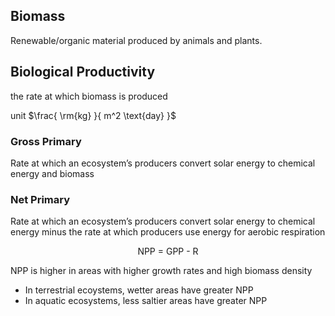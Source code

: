 ## Biomass

Renewable/organic material produced by animals and plants.

## Biological Productivity

the rate at which biomass is produced

unit $\frac{ \rm{kg} }{ m^2 \text{day} }$

### Gross Primary

Rate at which an ecosystem’s producers convert solar energy to chemical energy and biomass

### Net Primary

Rate at which an ecosystem’s producers convert solar energy to chemical energy minus the rate at which producers use energy for aerobic respiration

$$
\text{NPP = GPP - R}
$$

NPP is higher in areas with higher growth rates and high biomass density

- In terrestrial ecoystems, wetter areas have greater NPP
- In aquatic ecosystems, less saltier areas have greater NPP